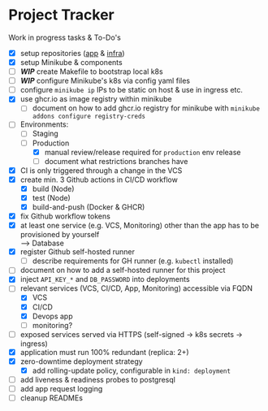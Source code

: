 # Project Tracker

Work in progress tasks & To-Do's

- [x] setup repositories ([app](https://github.com/kelzenberg/devops-app) & [infra](https://github.com/kelzenberg/devops-app-infra))
- [x] setup Minikube & components
- [ ] _**WIP**_ create Makefile to bootstrap local k8s
- [ ] _**WIP**_ configure Minikube's k8s via config yaml files
- [ ] configure `minikube ip` IPs to be static on host & use in ingress etc.
- [x] use ghcr.io as image registry within minikube
  - [ ] document on how to add ghcr.io registry for minikube with `minikube addons configure registry-creds`
- [ ] Environments:
  - [ ] Staging
  - [ ] Production
    - [x] manual review/release required for `production` env release
    - [ ] document what restrictions branches have
- [x] CI is only triggered through a change in the VCS
- [x] create min. 3 Github actions in CI/CD workflow
  - [x] build (Node)
  - [x] test (Node)
  - [x] build-and-push (Docker & GHCR)
- [x] fix Github workflow tokens
- [x] at least one service (e.g. VCS, Monitoring) other than the app has to be provisioned by yourself  
       --> Database
- [x] register Github self-hosted runner
  - [ ] describe requirements for GH runner (e.g. `kubectl` installed)
- [ ] document on how to add a self-hosted runner for this project
- [x] inject `API_KEY_*` and `DB_PASSWORD` into deployments
- [ ] relevant services (VCS, CI/CD, App, Monitoring) accessible via FQDN
  - [x] VCS
  - [x] CI/CD
  - [x] Devops app
  - [ ] monitoring?
- [ ] exposed services served via HTTPS (self-signed -> k8s secrets -> ingress)
- [x] application must run 100% redundant (replica: 2+)
- [x] zero-downtime deployment strategy
  - [x] add rolling-update policy, configurable in `kind: deployment`
- [ ] add liveness & readiness probes to postgresql
- [ ] add app request logging
- [ ] cleanup READMEs
